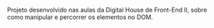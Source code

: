 Projeto desenvolvido nas aulas da Digital House de Front-End II, sobre como manipular e percorrer os elementos no DOM.
